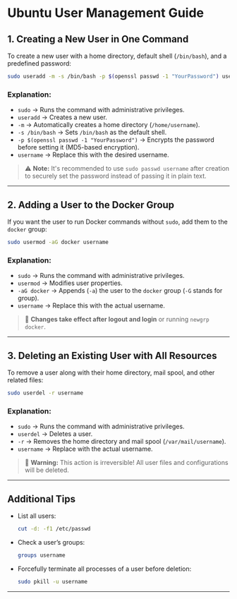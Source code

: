 # Ubuntu User Management Guide

## 1. Creating a New User in One Command

To create a new user with a home directory, default shell (`/bin/bash`), and a predefined password:

```bash
sudo useradd -m -s /bin/bash -p $(openssl passwd -1 "YourPassword") username
```

### **Explanation:**
- `sudo` → Runs the command with administrative privileges.
- `useradd` → Creates a new user.
- `-m` → Automatically creates a home directory (`/home/username`).
- `-s /bin/bash` → Sets `/bin/bash` as the default shell.
- `-p $(openssl passwd -1 "YourPassword")` → Encrypts the password before setting it (MD5-based encryption).
- `username` → Replace this with the desired username.

> ⚠️ **Note:** It's recommended to use `sudo passwd username` after creation to securely set the password instead of passing it in plain text.

---

## 2. Adding a User to the Docker Group

If you want the user to run Docker commands without `sudo`, add them to the `docker` group:

```bash
sudo usermod -aG docker username
```

### **Explanation:**
- `sudo` → Runs the command with administrative privileges.
- `usermod` → Modifies user properties.
- `-aG docker` → Appends (`-a`) the user to the `docker` group (`-G` stands for group).
- `username` → Replace this with the actual username.

> 🔄 **Changes take effect after logout and login** or running `newgrp docker`.

---

## 3. Deleting an Existing User with All Resources

To remove a user along with their home directory, mail spool, and other related files:

```bash
sudo userdel -r username
```

### **Explanation:**
- `sudo` → Runs the command with administrative privileges.
- `userdel` → Deletes a user.
- `-r` → Removes the home directory and mail spool (`/var/mail/username`).
- `username` → Replace with the actual username.

> 🚨 **Warning:** This action is irreversible! All user files and configurations will be deleted.

---

## Additional Tips
- List all users:
  ```bash
  cut -d: -f1 /etc/passwd
  ```
- Check a user’s groups:
  ```bash
  groups username
  ```
- Forcefully terminate all processes of a user before deletion:
  ```bash
  sudo pkill -u username
  ```

---

